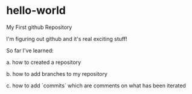 # hello-world

My First github Repository

I'm figuring out github and it's real exciting stuff! 

So far I've learned: 

a. how to created a repository

b. how to add branches to my repository 

c. how to add ´commits´ which are comments on what has been iterated 

